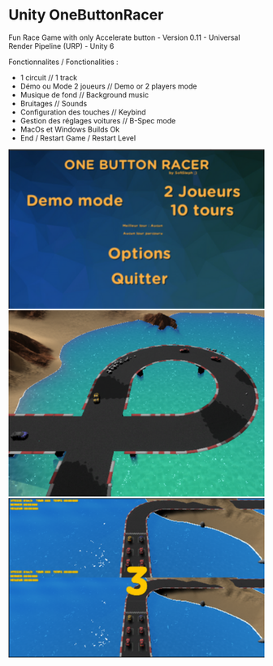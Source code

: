 # Unity OneButtonRacer
 Fun Race Game with only Accelerate button - Version 0.11 - Universal Render Pipeline (URP) - Unity 6

Fonctionnalites / Fonctionalities :
- 1 circuit // 1 track
- Démo ou Mode 2 joueurs // Demo or 2 players mode
- Musique de fond // Background music
- Bruitages // Sounds
- Configuration des touches // Keybind
- Gestion des réglages voitures // B-Spec mode
- MacOs et Windows Builds Ok
- End / Restart Game / Restart Level

<img src="Capture-Menu.png" width="640">
<img src="Capture-Demo.png" width="640">
<img src="Capture-2Players.png" width="640">

 
